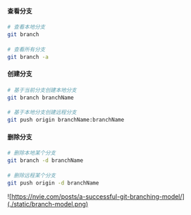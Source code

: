 #### 查看分支

```bash
# 查看本地分支
git branch

# 查看所有分支
git branch -a
```

#### 创建分支

```bash
# 基于当前分支创建本地分支
git branch branchName

# 基于本地分支创建远程分支
git push origin branchName:branchName
```

#### 删除分支

```bash
# 删除本地某个分支
git branch -d branchName

# 删除远程某个分支
git push origin -d branchName
```

![https://nvie.com/posts/a-successful-git-branching-model/](./static/branch-model.png)